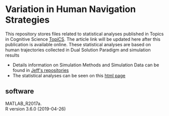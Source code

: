 # Variation in Human Navigation Strategies

This repository stores files related to statistical analyses published in Topics in Cognitive Science [TopiCS](https://onlinelibrary.wiley.com/journal/17568765). 
The article link will be updated here after this publication is available online. These statistical analyses are based on human trajectories collected in Dual Solution Paradigm and simulation results
  * Details information on Simulation Methods and Simulation Data can be found in [Jeff's repositories](https://github.com/jkrichma/PathPlanning)
  * The statistical analyses can be seen on this [html page]()

## software
   MATLAB_R2017a.  
   R version 3.6.0 (2019-04-26)

